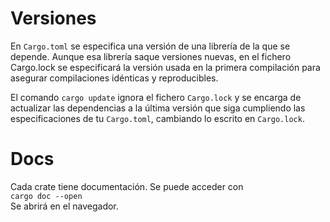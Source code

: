 # Versiones
En `Cargo.toml` se especifica una versión de una librería de la que se depende. Aunque esa librería saque versiones nuevas, en el fichero Cargo.lock se especificará la versión usada en la primera compilación para asegurar compilaciones idénticas y reproducibles.

El comando `cargo update` ignora el fichero `Cargo.lock` y se encarga de actualizar las dependencias a la última versión que siga cumpliendo las especificaciones de tu `Cargo.toml`, cambiando lo escrito en `Cargo.lock`.


# Docs
Cada crate tiene documentación. Se puede acceder con  
`cargo doc --open`  
Se abrirá en el navegador.

